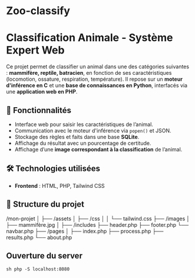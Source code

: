 # Zoo-classify
# Classification Animale - Système Expert Web

Ce projet permet de classifier un animal dans une des catégories suivantes : **mammifère, reptile, batracien**, en fonction de ses caractéristiques (locomotion, ossature, respiration, température). Il repose sur un **moteur d'inférence en C** et une **base de connaissances en Python**, interfacés via une **application web en PHP**.

## 📌 Fonctionnalités
- Interface web pour saisir les caractéristiques de l’animal.
- Communication avec le moteur d'inférence via `popen()` et JSON.
- Stockage des règles et faits dans une base **SQLite**.
- Affichage du résultat avec un pourcentage de certitude.
- Affichage d’une **image correspondant à la classification** de l’animal.

## 🛠️ Technologies utilisées
- **Frontend** : HTML, PHP, Tailwind CSS


## 📂 Structure du projet

/mon-projet │ 
   ├── /assets │ 
     ├── /css │ │ 
        └── tailwind.css 
     ├── /images │ 
         ├── mammifère.jpg │ 
   ├── /includes 
      ├── header.php 
      ├── footer.php 
      └── navbar.php 
   ├── /pages │
     ├── index.php
     ├── process.php 
     ├── results.php 
     └── about.php 

## Ouverture du server 
``sh
php -S localhost:8080
``

